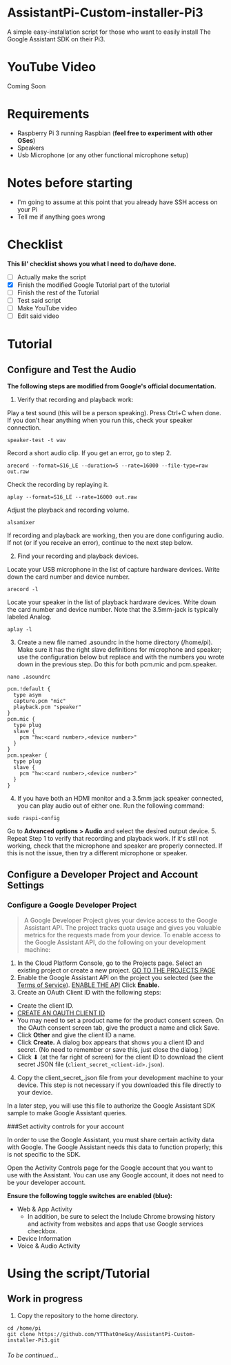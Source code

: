 # AssistantPi-Custom-installer-Pi3
A simple easy-installation script for those who want to easily install The Google Assistant SDK on their Pi3.
# YouTube Video
Coming Soon
# Requirements
* Raspberry Pi 3 running Raspbian (**feel free to experiment with other OSes**)
* Speakers
* Usb Microphone (or any other functional microphone setup)
# Notes before starting
* I'm going to assume at this point that you already have SSH access on your Pi
* Tell me if anything goes wrong
# Checklist
**This lil' checklist shows you what I need to do/have done.**
- [ ] Actually make the script
- [x] Finish the modified Google Tutorial part of the tutorial
- [ ] Finish the rest of the Tutorial
- [ ] Test said script
- [ ] Make YouTube video
- [ ] Edit said video

# Tutorial
## Configure and Test the Audio
**The following steps are modified from Google's official documentation.**
1. Verify that recording and playback work:

Play a test sound (this will be a person speaking). Press Ctrl+C when done. If you don't hear anything when you run this, check your speaker connection.
```
speaker-test -t wav
```
Record a short audio clip. If you get an error, go to step 2.
```
arecord --format=S16_LE --duration=5 --rate=16000 --file-type=raw out.raw
```
Check the recording by replaying it.
```
aplay --format=S16_LE --rate=16000 out.raw
```
Adjust the playback and recording volume.
```
alsamixer
```
If recording and playback are working, then you are done configuring audio. If not (or if you receive an error), continue to the next step below.

2. Find your recording and playback devices.

Locate your USB microphone in the list of capture hardware devices. Write down the card number and device number.
```
arecord -l
```
Locate your speaker in the list of playback hardware devices. Write down the card number and device number. Note that the 3.5mm-jack is typically labeled Analog.
```
aplay -l
```
3. Create a new file named .asoundrc in the home directory (/home/pi). Make sure it has the right slave definitions for microphone and speaker; use the configuration below but replace <card number> and <device number> with the numbers you wrote down in the previous step. Do this for both pcm.mic and pcm.speaker.
```
nano .asoundrc
```
```
pcm.!default {
  type asym
  capture.pcm "mic"
  playback.pcm "speaker"
}
pcm.mic {
  type plug
  slave {
    pcm "hw:<card number>,<device number>"
  }
}
pcm.speaker {
  type plug
  slave {
    pcm "hw:<card number>,<device number>"
  }
}
```
4. If you have both an HDMI monitor and a 3.5mm jack speaker connected, you can play audio out of either one. Run the following command:
```
sudo raspi-config
```
Go to **Advanced options > Audio** and select the desired output device.
5. Repeat Step 1 to verify that recording and playback work. If it's still not working, check that the microphone and speaker are properly connected. If this is not the issue, then try a different microphone or speaker.

## Configure a Developer Project and Account Settings
### Configure a Google Developer Project
> A Google Developer Project gives your device access to the Google Assistant API. The project tracks quota usage and gives you valuable metrics for the requests made from your device.
To enable access to the Google Assistant API, do the following on your development machine:
1. In the Cloud Platform Console, go to the Projects page. Select an existing project or create a new project.
[GO TO THE PROJECTS PAGE](https://console.cloud.google.com/project)
2. Enable the Google Assistant API on the project you selected (see the [Terms of Service](https://developers.google.com/assistant/sdk/terms-of-service)).
[ENABLE THE API](https://console.developers.google.com/apis/api/embeddedassistant.googleapis.com/overview)
Click **Enable.**
3. Create an OAuth Client ID with the following steps:

* Create the client ID. 
* [CREATE AN OAUTH CLIENT ID](https://console.developers.google.com/apis/credentials/oauthclient)
* You may need to set a product name for the product consent screen. On the OAuth consent screen tab, give the product a name and click Save.
* Click **Other** and give the client ID a name.
* Click **Create.** A dialog box appears that shows you a client ID and secret. (No need to remember or save this, just close the dialog.)
* Click ⬇ (at the far right of screen) for the client ID to download the client secret JSON file (``` client_secret_<client-id>.json ```).

4. Copy the client_secret_<client-id>.json file from your development machine to your device. This step is not necessary if you downloaded this file directly to your device.

In a later step, you will use this file to authorize the Google Assistant SDK sample to make Google Assistant queries.

###Set activity controls for your account

In order to use the Google Assistant, you must share certain activity data with Google. The Google Assistant needs this data to function properly; this is not specific to the SDK.

Open the Activity Controls page for the Google account that you want to use with the Assistant. You can use any Google account, it does not need to be your developer account.

**Ensure the following toggle switches are enabled (blue):**

* Web & App Activity
  * In addition, be sure to select the Include Chrome browsing history and activity from websites and apps that use Google services checkbox.
* Device Information
* Voice & Audio Activity

# Using the script/Tutorial

## Work in progress
1. Copy the repository to the home directory.
```
cd /home/pi
git clone https://github.com/YTThatOneGuy/AssistantPi-Custom-installer-Pi3.git
```

###### To be continued...
